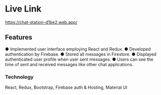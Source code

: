 # Live Link 
https://chat-station-d1be2.web.app/

## Features
● Implemented user interface employing React and Redux.
● Developed authentication by Firebase.
● Stored all messages in Firestore.
● Displayed authenticated user profile when user sent messages.
● Users can see the time of sent and received messages like other chat applications.

### Technology
React, Redux, Bootstrap, Firebase auth & Hosting, Material UI